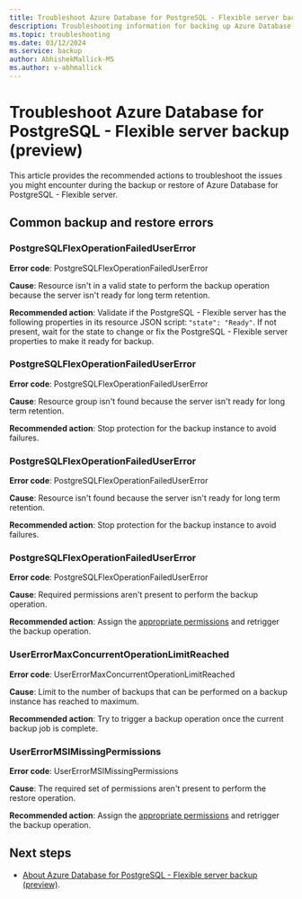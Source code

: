 ```yaml
---
title: Troubleshoot Azure Database for PostgreSQL - Flexible server backup
description: Troubleshooting information for backing up Azure Database for PostgreSQL - Flexible server.
ms.topic: troubleshooting
ms.date: 03/12/2024
ms.service: backup
author: AbhishekMallick-MS
ms.author: v-abhmallick
---
```


# Troubleshoot Azure Database for PostgreSQL - Flexible server backup (preview)

This article provides the recommended actions to troubleshoot the issues you might encounter during the backup or restore of Azure Database for PostgreSQL - Flexible server.

## Common backup and restore errors 

### PostgreSQLFlexOperationFailedUserError 

**Error code**: PostgreSQLFlexOperationFailedUserError 

**Cause**: Resource isn't in a valid state to perform the backup operation because the server isn't ready for long term retention. 

**Recommended action**: Validate if the PostgreSQL - Flexible server has the following properties in its resource JSON script: `"state": "Ready"`. If not present, wait for the state to change or fix the PostgreSQL - Flexible server properties to make it ready for backup. 

### PostgreSQLFlexOperationFailedUserError 

**Error code**: PostgreSQLFlexOperationFailedUserError 

**Cause**: Resource group isn't found because the server isn't ready for long term retention.

**Recommended action**: Stop protection for the backup instance to avoid failures. 

### PostgreSQLFlexOperationFailedUserError 

**Error code**: PostgreSQLFlexOperationFailedUserError 

**Cause**: Resource isn't found because the server isn't ready for long term retention.

**Recommended action**: Stop protection for the backup instance to avoid failures. 

### PostgreSQLFlexOperationFailedUserError 

**Error code**: PostgreSQLFlexOperationFailedUserError 

**Cause**: Required permissions aren't present to perform the backup operation. 

**Recommended action**: Assign the [appropriate permissions](backup-azure-database-postgresql-flex-overview.md#permissions-for-backup) and retrigger the backup operation. 

### UserErrorMaxConcurrentOperationLimitReached 

**Error code**: UserErrorMaxConcurrentOperationLimitReached 

**Cause**: Limit to the number of backups that can be performed on a backup instance has reached to maximum.

**Recommended action**: Try to trigger a backup operation once the current backup job is complete. 

### UserErrorMSIMissingPermissions 

**Error code**: UserErrorMSIMissingPermissions 

**Cause**: The required set of permissions aren't present to perform the restore operation.

**Recommended action**: Assign the [appropriate permissions](backup-azure-database-postgresql-flex-overview.md#permissions-for-backup) and retrigger the backup operation. 

## Next steps

- [About Azure Database for PostgreSQL - Flexible server backup (preview)](backup-azure-database-postgresql-flex-overview.md). 

 

 

 

  




